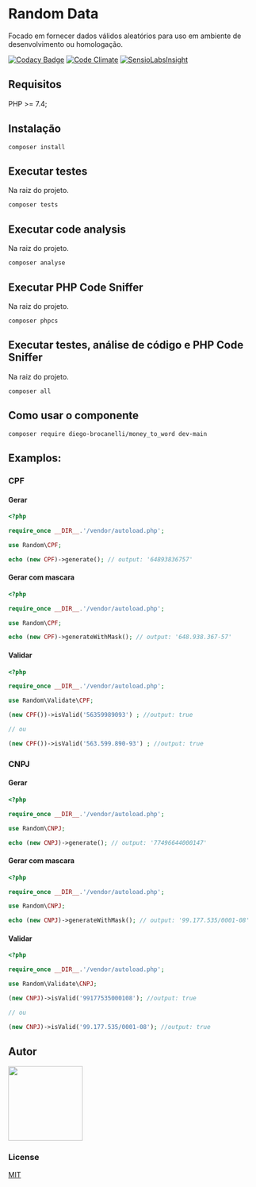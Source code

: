 # Random Data 
Focado em fornecer dados válidos aleatórios para uso em ambiente de desenvolvimento ou homologação.

[![Codacy Badge](https://api.codacy.com/project/badge/Grade/2049798bf7324d2797a9f3b1927a1158)](https://www.codacy.com/app/Diego-Brocanelli/randomData?utm_source=github.com&amp;utm_medium=referral&amp;utm_content=Diego-Brocanelli/randomData&amp;utm_campaign=Badge_Grade)
[![Code Climate](https://codeclimate.com/github/Diego-Brocanelli/randomData/badges/gpa.svg)](https://codeclimate.com/github/Diego-Brocanelli/randomData)
[![SensioLabsInsight](https://insight.sensiolabs.com/projects/398667a1-51b0-42e2-92b5-5de351897851/small.png)](https://insight.sensiolabs.com/projects/398667a1-51b0-42e2-92b5-5de351897851)

## Requisitos

PHP >= 7.4;

## Instalação

```
composer install
```

## Executar testes

Na raiz do projeto.

```
composer tests
```

## Executar code analysis

Na raiz do projeto.

```
composer analyse
```

## Executar PHP Code Sniffer

Na raiz do projeto.

```
composer phpcs
```

## Executar testes, análise de código e PHP Code Sniffer

Na raiz do projeto.

```
composer all
```

## Como usar o componente

```
composer require diego-brocanelli/money_to_word dev-main
```

## Examplos:

### CPF

#### Gerar

```php
<?php

require_once __DIR__.'/vendor/autoload.php';

use Random\CPF;

echo (new CPF)->generate(); // output: '64893836757'
```

#### Gerar com mascara

```php
<?php

require_once __DIR__.'/vendor/autoload.php';

use Random\CPF;

echo (new CPF)->generateWithMask(); // output: '648.938.367-57'
```

#### Validar

```php
<?php

require_once __DIR__.'/vendor/autoload.php';

use Random\Validate\CPF;

(new CPF())->isValid('56359989093') ; //output: true

// ou

(new CPF())->isValid('563.599.890-93') ; //output: true
```


### CNPJ

#### Gerar

```php
<?php

require_once __DIR__.'/vendor/autoload.php';

use Random\CNPJ;

echo (new CNPJ)->generate(); // output: '77496644000147'
```

#### Gerar com mascara

```php
<?php

require_once __DIR__.'/vendor/autoload.php';

use Random\CNPJ;

echo (new CNPJ)->generateWithMask(); // output: '99.177.535/0001-08'
```

#### Validar

```php
<?php

require_once __DIR__.'/vendor/autoload.php';

use Random\Validate\CNPJ;

(new CNPJ)->isValid('99177535000108'); //output: true

// ou

(new CNPJ)->isValid('99.177.535/0001-08'); //output: true
```

## Autor

<a href="https://www.diegobrocanelli.com.br/">
<img src="https://avatars2.githubusercontent.com/u/4108889?s=460&v=4" width="150px">
</a>

### License
[MIT](LICENSE)
